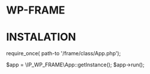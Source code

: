 # WP-FRAME
# INSTALATION
require_once( path-to '/frame/class/App.php');

$app = \IP_WP_FRAME\App::getInstance();
$app->run();
